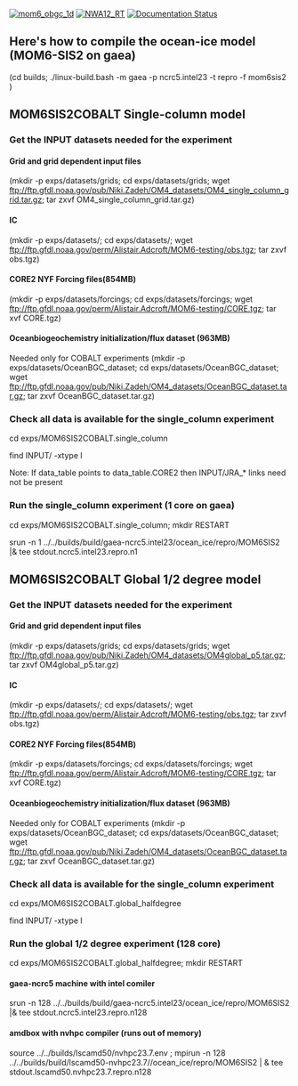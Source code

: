 [![mom6_obgc_1d](https://github.com/NOAA-CEFI-Regional-Ocean-Modeling/MOM6_OBGC_examples/actions/workflows/mom6_cobalt_1D.yaml/badge.svg)](https://github.com/NOAA-CEFI-Regional-Ocean-Modeling/MOM6_OBGC_examples/actions/workflows/mom6_cobalt_1D.yaml)
[![NWA12_RT](https://github.com/NOAA-CEFI-Regional-Ocean-Modeling/MOM6_OBGC_examples/actions/workflows/NWA12_RT.yaml/badge.svg)](https://github.com/NOAA-CEFI-Regional-Ocean-Modeling/MOM6_OBGC_examples/actions/workflows/NWA12_RT.yaml)
[![Documentation Status](https://readthedocs.org/projects/cefi-mom6-obgc-examples/badge/?version=latest)](https://cefi-mom6-obgc-examples.readthedocs.io/en/latest/?badge=latest)

## Here's how to compile the ocean-ice model (MOM6-SIS2 on gaea)
(cd builds;  ./linux-build.bash -m gaea -p ncrc5.intel23 -t repro -f mom6sis2 )

## MOM6SIS2COBALT Single-column model

### Get the INPUT datasets needed for the experiment
#### Grid and grid dependent input files
(mkdir -p exps/datasets/grids; cd exps/datasets/grids; wget ftp://ftp.gfdl.noaa.gov/pub/Niki.Zadeh/OM4_datasets/OM4_single_column_grid.tar.gz; tar zxvf OM4_single_column_grid.tar.gz)

#### IC
(mkdir -p exps/datasets/; cd exps/datasets/; wget ftp://ftp.gfdl.noaa.gov/perm/Alistair.Adcroft/MOM6-testing/obs.tgz; tar zxvf obs.tgz)

#### CORE2 NYF Forcing files(854MB)
(mkdir -p exps/datasets/forcings; cd exps/datasets/forcings; wget ftp://ftp.gfdl.noaa.gov/perm/Alistair.Adcroft/MOM6-testing/CORE.tgz; tar xvf CORE.tgz)

#### Oceanbiogeochemistry initialization/flux dataset (963MB)
Needed only for COBALT experiments
(mkdir -p exps/datasets/OceanBGC_dataset;   cd exps/datasets/OceanBGC_dataset;   wget ftp://ftp.gfdl.noaa.gov/pub/Niki.Zadeh/OM4_datasets/OceanBGC_dataset.tar.gz;     tar zxvf OceanBGC_dataset.tar.gz)

### Check all data is available for the single_column experiment
cd exps/MOM6SIS2COBALT.single_column

find INPUT/ -xtype l

Note: If data_table points to data_table.CORE2 then INPUT/JRA_* links need not be present

### Run the single_column experiment (1 core on gaea)
cd exps/MOM6SIS2COBALT.single_column; mkdir RESTART

srun -n 1 ../../builds/build/gaea-ncrc5.intel23/ocean_ice/repro/MOM6SIS2 |& tee stdout.ncrc5.intel23.repro.n1

## MOM6SIS2COBALT Global 1/2 degree model

### Get the INPUT datasets needed for the experiment
#### Grid and grid dependent input files
(mkdir -p exps/datasets/grids; cd exps/datasets/grids; wget ftp://ftp.gfdl.noaa.gov/pub/Niki.Zadeh/OM4_datasets/OM4global_p5.tar.gz; tar zxvf OM4global_p5.tar.gz)

#### IC
(mkdir -p exps/datasets/; cd exps/datasets/; wget ftp://ftp.gfdl.noaa.gov/perm/Alistair.Adcroft/MOM6-testing/obs.tgz; tar zxvf obs.tgz)

#### CORE2 NYF Forcing files(854MB)
(mkdir -p exps/datasets/forcings; cd exps/datasets/forcings; wget ftp://ftp.gfdl.noaa.gov/perm/Alistair.Adcroft/MOM6-testing/CORE.tgz; tar xvf CORE.tgz)

#### Oceanbiogeochemistry initialization/flux dataset (963MB)
Needed only for COBALT experiments
(mkdir -p exps/datasets/OceanBGC_dataset;   cd exps/datasets/OceanBGC_dataset;   wget ftp://ftp.gfdl.noaa.gov/pub/Niki.Zadeh/OM4_datasets/OceanBGC_dataset.tar.gz;     tar zxvf OceanBGC_dataset.tar.gz)

### Check all data is available for the single_column experiment
cd exps/MOM6SIS2COBALT.global_halfdegree

find INPUT/ -xtype l

### Run the global 1/2 degree experiment (128 core)
cd exps/MOM6SIS2COBALT.global_halfdegree; mkdir RESTART

#### gaea-ncrc5 machine with intel comiler
srun -n 128 ../../builds/build/gaea-ncrc5.intel23/ocean_ice/repro/MOM6SIS2 |& tee stdout.ncrc5.intel23.repro.n128

#### amdbox with nvhpc compiler (runs out of memory)
source ../../builds/lscamd50/nvhpc23.7.env ; mpirun -n 128 ../../builds/build/lscamd50-nvhpc23.7//ocean_ice/repro/MOM6SIS2 | & tee stdout.lscamd50.nvhpc23.7.repro.n128

